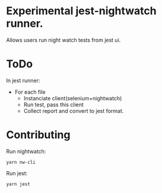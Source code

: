 # Experimental jest-nightwatch runner.
Allows users run night watch tests from jest ui.

# ToDo
In jest runner:

* For each file
	* Instanciate client(selenium+nightwatch)
	* Run test, pass this client
	* Collect report and convert to jest format.

# Contributing
Run nightwatch:

`yarn nw-cli`

Run jest:

`yarn jest`
